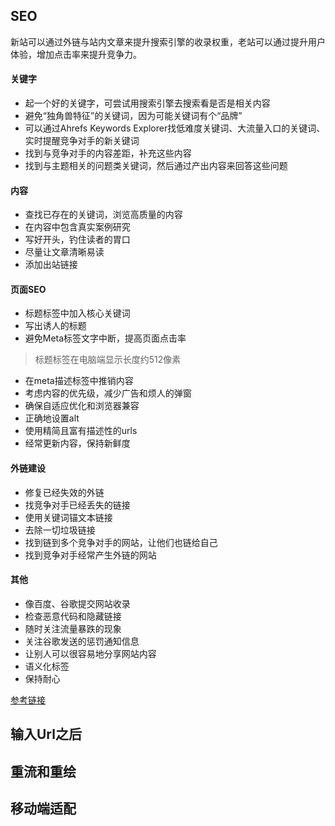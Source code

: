

## SEO

新站可以通过外链与站内文章来提升搜索引擎的收录权重，老站可以通过提升用户体验，增加点击率来提升竞争力。

#### 关键字
- 起一个好的关键字，可尝试用搜索引擎去搜索看是否是相关内容
- 避免“独角兽特征”的关键词，因为可能关键词有个“品牌”
- 可以通过Ahrefs Keywords Explorer找低难度关键词、大流量入口的关键词、实时提醒竞争对手的新关键词
- 找到与竞争对手的内容差距，补充这些内容
- 找到与主题相关的问题类关键词，然后通过产出内容来回答这些问题

#### 内容
- 查找已存在的关键词，浏览高质量的内容
- 在内容中包含真实案例研究
- 写好开头，钓住读者的胃口
- 尽量让文章清晰易读
- 添加出站链接
#### 页面SEO
- 标题标签中加入核心关键词
- 写出诱人的标题
- 避免Meta标签文字中断，提高页面点击率
> 标题标签在电脑端显示长度约512像素
- 在meta描述标签中推销内容
- 考虑内容的优先级，减少广告和烦人的弹窗
- 确保自适应优化和浏览器兼容
- 正确地设置alt
- 使用精简且富有描述性的urls
- 经常更新内容，保持新鲜度

#### 外链建设
- 修复已经失效的外链
- 找竞争对手已经丢失的链接
- 使用关键词锚文本链接
- 去除一切垃圾链接
- 找到链到多个竞争对手的网站，让他们也链给自己
- 找到竞争对手经常产生外链的网站
#### 其他
- 像百度、谷歌提交网站收录
- 检查恶意代码和隐藏链接
- 随时关注流量暴跌的现象
- 关注谷歌发送的惩罚通知信息
- 让别人可以很容易地分享网站内容
- 语义化标签
- 保持耐心

[参考链接](https://ahrefs.com/blog/zh/seo-tips/)

## 输入Url之后

## 重流和重绘

## 移动端适配
